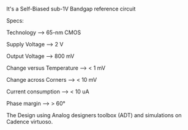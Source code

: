 It's a Self-Biased sub-1V Bandgap reference circuit 

Specs:

Technology --> 65-nm CMOS

Supply Voltage --> 2 V

Output Voltage --> 800 mV

Change versus Temperature --> < 1 mV

Change across Corners --> < 10 mV

Current consumption --> < 10 uA

Phase margin --> > 60°

The Design using Analog designers toolbox (ADT) and simulations on Cadence virtuoso.

